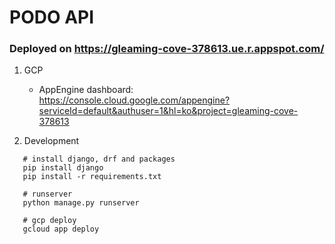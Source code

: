 # PODO API

### Deployed on https://gleaming-cove-378613.ue.r.appspot.com/

1. GCP
    - AppEngine dashboard:
    https://console.cloud.google.com/appengine?serviceId=default&authuser=1&hl=ko&project=gleaming-cove-378613
 
2. Development

```
   # install django, drf and packages
   pip install django
   pip install -r requirements.txt
   
   # runserver
   python manage.py runserver
 
   # gcp deploy
   gcloud app deploy
```   
